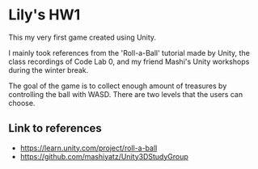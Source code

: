 # Lily's HW1

This my very first game created using Unity. 

I mainly took references from the 'Roll-a-Ball' tutorial made by Unity, the class recordings of Code Lab 0, and my friend Mashi's Unity workshops during the winter break.

The goal of the game is to collect enough amount of treasures by controlling the ball with WASD. There are two levels that the users can choose.

## Link to references
* https://learn.unity.com/project/roll-a-ball
* https://github.com/mashiyatz/Unity3DStudyGroup
